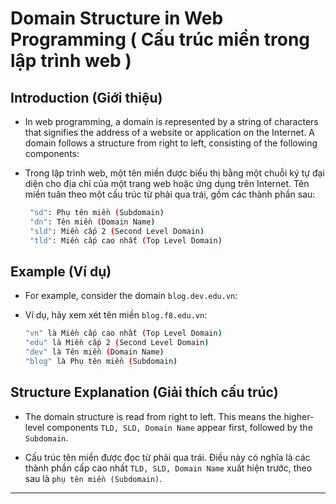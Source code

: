 # Domain Structure in Web Programming ( Cấu trúc miền trong lập trình web )

## Introduction (Giới thiệu)

- In web programming, a domain is represented by a string of characters that signifies the address of a website or application on the Internet. A domain follows a structure from right to left, consisting of the following components:

- Trong lập trình web, một tên miền được biểu thị bằng một chuỗi ký tự đại diện cho địa chỉ của một trang web hoặc ứng dụng trên Internet. Tên miền tuân theo một cấu trúc từ phải qua trái, gồm các thành phần sau:

  ```sh
   "sd": Phụ tên miền (Subdomain)
   "dn": Tên miền (Domain Name)
   "sld": Miền cấp 2 (Second Level Domain)
   "tld": Miền cấp cao nhất (Top Level Domain)
  ```

## Example (Ví dụ)

- For example, consider the domain `blog.dev.edu.vn`:
- Ví dụ, hãy xem xét tên miền `blog.f8.edu.vn`:

  ```sh
  "vn" là Miền cấp cao nhất (Top Level Domain)
  "edu" là Miền cấp 2 (Second Level Domain)
  "dev" là Tên miền (Domain Name)
  "blog" là Phụ tên miền (Subdomain)
  ```

## Structure Explanation (Giải thích cấu trúc)

- The domain structure is read from right to left. This means the higher-level components `TLD, SLD, Domain Name` appear first, followed by the `Subdomain`.

- Cấu trúc tên miền được đọc từ phải qua trái. Điều này có nghĩa là các thành phần cấp cao nhất `TLD, SLD, Domain Name` xuất hiện trước, theo sau là `phụ tên miền (Subdomain)`.

---
